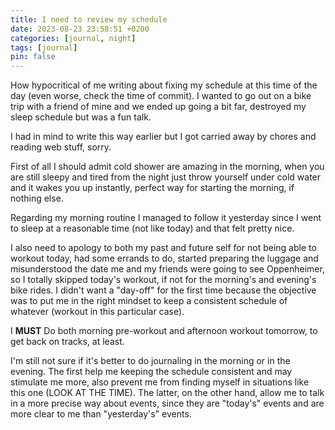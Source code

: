 ```yaml
---
title: I need to review my schedule
date: 2023-08-23 23:58:51 +0200
categories: [journal, night]
tags: [journal]
pin: false
---
```


How hypocritical of me writing about fixing my schedule at this time of the day (even worse, check the time of commit). I wanted to go out on a bike trip with a friend of mine and we ended up going a bit far, destroyed my sleep schedule but was a fun talk.

I had in mind to write this way earlier but I got carried away by chores and reading web stuff, sorry.

First of all I should admit cold shower are amazing in the morning, when you are still sleepy and tired from the night just throw yourself under cold water and it wakes you up instantly, perfect way for starting the morning, if nothing else.

Regarding my morning routine I managed to follow it yesterday since I went to sleep at a reasonable time (not like today) and that felt pretty nice.

I also need to apology to both my past and future self for not being able to workout today, had some errands to do, started preparing the luggage and misunderstood the date me and my friends were going to see Oppenheimer, so I totally skipped today's workout, if not for the morning's and evening's bike rides.
I didn't want a "day-off" for the first time because the objective was to put me in the right mindset to keep a consistent schedule of whatever (workout in this particular case).

I **MUST** Do both morning pre-workout and afternoon workout tomorrow, to get back on tracks, at least.

I'm still not sure if it's better to do journaling in the morning or in the evening.
The first help me keeping the schedule consistent and may stimulate me more, also prevent me from finding myself in situations like this one (LOOK AT THE TIME).
The latter, on the other hand, allow me to talk in a more precise way about events, since they are "today's" events and are more clear to me than "yesterday's" events.
